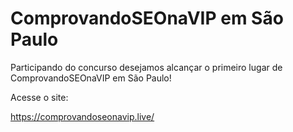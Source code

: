 # ComprovandoSEOnaVIP em São Paulo

Participando do concurso desejamos alcançar o primeiro lugar de ComprovandoSEOnaVIP em São Paulo!

Acesse o site:

https://comprovandoseonavip.live/